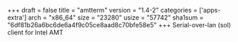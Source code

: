 +++
draft = false
title = "amtterm"
version = "1.4-2"
categories = ['apps-extra']
arch = "x86_64"
size = "23280"
usize = "57742"
sha1sum = "6df81b26a6bc6de6a4f9c05ce8aad8c70bfe58e5"
+++
Serial-over-lan (sol) client for Intel AMT
